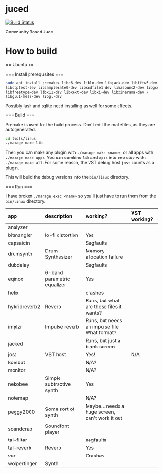 juced
=====

[![Build Status](https://travis-ci.org/kunitoki/juced.svg)](https://travis-ci.org/kunitoki/juced)

Community Based Juce

How to build
============

== Ubuntu ==

=== Install prerequisites ===

```sh
sudo apt install premake4 libc6-dev liblo-dev libjack-dev libfftw3-dev \
libccptest-dev libsamplerate0-dev libsndfile1-dev libasound2-dev libgcc-9-dev \
libfreetype-dev libx11-dev libxext-dev libxi-dev libxinerama-dev \
libglu1-mesa-dev libgl-dev
```

Possibly lash and sqlite need installing as well for some effects.

=== Build ===

Premake is used for the build process. Don't edit the makefiles, as they are autogenerated.

```sh
cd tools/linus
./manage make lib
```

Then you can make any plugin with `./manage make <name>`, or all apps with
`./manage make apps`. You can combine `lib` and `apps` into one step with:
`./manage make all`. For some reason, the VST debug host `jost` counts as a
plugin.

This will build the debug versions into the `bin/linux` directory.

=== Run ===

I have broken `./manage exec <name>` so you'll just have to run them from the
`bin/linux` directory.

| app | description | working? | VST working? |
| :-- | :-- | :-- | :-- |
| analyzer | | | |
| bitmangler | lo-fi distortion | Yes | |
| capsaicin | | Segfaults | |
| drumsynth | Drum Synthesizer | Memory allocation failure | |
| dubdelay | | Segfaults | |
| eqinox | 6-band parametric equalizer | Yes | |
| helix | | crashes | |
| hybridreverb2 | Reverb | Runs, but what are these files it wants? | |
| implzr | Impulse reverb | Runs, but needs an impulse file. What format? | |
| jacked | | Runs, but just a blank screen | |
| jost | VST host | Yes! | N/A |
| kombat | | N/A? | |
| monitor | | N/A? | |
| nekobee | Simple subtractive synth | Yes | |
| notemap | | N/A? | |
| peggy2000 | Some sort of synth | Maybe... needs a huge screen, can't work it out | |
| soundcrab | Soundfont player | | |
| tal-filter | | segfaults | | |
| tal-reverb | Reverb | Yes | |
| vex | | Crashes | |
| wolpertinger | Synth | | |
